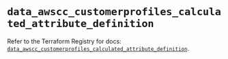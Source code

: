 # `data_awscc_customerprofiles_calculated_attribute_definition`

Refer to the Terraform Registry for docs: [`data_awscc_customerprofiles_calculated_attribute_definition`](https://registry.terraform.io/providers/hashicorp/awscc/0.70.0/docs/data-sources/customerprofiles_calculated_attribute_definition).
